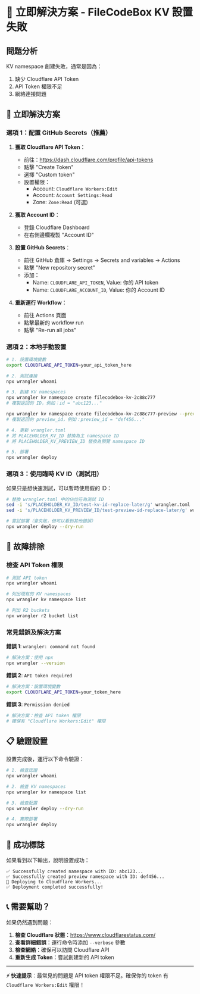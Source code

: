 # 🚨 立即解決方案 - FileCodeBox KV 設置失敗

## 問題分析
KV namespace 創建失敗，通常是因為：
1. 缺少 Cloudflare API Token
2. API Token 權限不足
3. 網絡連接問題

## 🎯 立即解決方案

### 選項 1：配置 GitHub Secrets（推薦）

1. **獲取 Cloudflare API Token**：
   - 前往：https://dash.cloudflare.com/profile/api-tokens
   - 點擊 "Create Token"
   - 選擇 "Custom token"
   - 設置權限：
     - Account: `Cloudflare Workers:Edit`
     - Account: `Account Settings:Read`
     - Zone: `Zone:Read` (可選)

2. **獲取 Account ID**：
   - 登錄 Cloudflare Dashboard
   - 在右側邊欄複製 "Account ID"

3. **設置 GitHub Secrets**：
   - 前往 GitHub 倉庫 → Settings → Secrets and variables → Actions
   - 點擊 "New repository secret"
   - 添加：
     - Name: `CLOUDFLARE_API_TOKEN`, Value: 你的 API token
     - Name: `CLOUDFLARE_ACCOUNT_ID`, Value: 你的 Account ID

4. **重新運行 Workflow**：
   - 前往 Actions 頁面
   - 點擊最新的 workflow run
   - 點擊 "Re-run all jobs"

### 選項 2：本地手動設置

```bash
# 1. 設置環境變數
export CLOUDFLARE_API_TOKEN=your_api_token_here

# 2. 測試連接
npx wrangler whoami

# 3. 創建 KV namespaces
npx wrangler kv namespace create filecodebox-kv-2c88c777
# 複製返回的 ID，例如：id = "abc123..."

npx wrangler kv namespace create filecodebox-kv-2c88c777-preview --preview  
# 複製返回的 preview_id，例如：preview_id = "def456..."

# 4. 更新 wrangler.toml
# 將 PLACEHOLDER_KV_ID 替換為主 namespace ID
# 將 PLACEHOLDER_KV_PREVIEW_ID 替換為預覽 namespace ID

# 5. 部署
npx wrangler deploy
```

### 選項 3：使用臨時 KV ID（測試用）

如果只是想快速測試，可以暫時使用假的 ID：

```bash
# 替換 wrangler.toml 中的佔位符為測試 ID
sed -i 's/PLACEHOLDER_KV_ID/test-kv-id-replace-later/g' wrangler.toml
sed -i 's/PLACEHOLDER_KV_PREVIEW_ID/test-preview-id-replace-later/g' wrangler.toml

# 嘗試部署（會失敗，但可以看到其他錯誤）
npx wrangler deploy --dry-run
```

## 🔧 故障排除

### 檢查 API Token 權限
```bash
# 測試 API token
npx wrangler whoami

# 列出現有的 KV namespaces
npx wrangler kv namespace list

# 列出 R2 buckets
npx wrangler r2 bucket list
```

### 常見錯誤及解決方案

**錯誤 1**: `wrangler: command not found`
```bash
# 解決方案：使用 npx
npx wrangler --version
```

**錯誤 2**: `API token required`
```bash
# 解決方案：設置環境變數
export CLOUDFLARE_API_TOKEN=your_token_here
```

**錯誤 3**: `Permission denied`
```bash
# 解決方案：檢查 API token 權限
# 確保有 "Cloudflare Workers:Edit" 權限
```

## 📋 驗證設置

設置完成後，運行以下命令驗證：

```bash
# 1. 檢查認證
npx wrangler whoami

# 2. 檢查 KV namespaces
npx wrangler kv namespace list

# 3. 檢查配置
npx wrangler deploy --dry-run

# 4. 實際部署
npx wrangler deploy
```

## 🎉 成功標誌

如果看到以下輸出，說明設置成功：

```
✅ Successfully created namespace with ID: abc123...
✅ Successfully created preview namespace with ID: def456...
🚀 Deploying to Cloudflare Workers...
✅ Deployment completed successfully!
```

## 📞 需要幫助？

如果仍然遇到問題：

1. **檢查 Cloudflare 狀態**：https://www.cloudflarestatus.com/
2. **查看詳細錯誤**：運行命令時添加 `--verbose` 參數
3. **檢查網絡**：確保可以訪問 Cloudflare API
4. **重新生成 Token**：嘗試創建新的 API token

---

**⚡ 快速提示**：最常見的問題是 API token 權限不足。確保你的 token 有 `Cloudflare Workers:Edit` 權限！